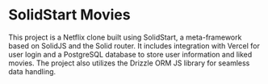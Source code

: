 # SolidStart Movies

This project is a Netflix clone built using SolidStart, a meta-framework based on SolidJS and the Solid router. It includes integration with Vercel for user login and a PostgreSQL database to store user information and liked movies. The project also utilizes the Drizzle ORM JS library for seamless data handling.
